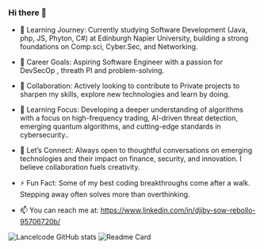 ### Hi there 👋

- 🌱 Learning Journey: Currently studying Software Development (Java, php, JS, Phyton, C#) at Edinburgh Napier University, building a strong foundations on Comp.sci, Cyber.Sec, and Networking.

- 🔭 Career Goals: Aspiring Software Engineer with a passion for DevSecOp , threath PI and problem-solving.

- 👯 Collaboration: Actively looking to contribute to Private projects to sharpen my skills, explore new technologies and learn by doing.

- 🤔 Learning Focus: Developing a deeper understanding of algorithms with a focus on high-frequency trading, AI-driven threat detection, emerging quantum algorithms, and cutting-edge standards in cybersecurity..

- 💬 Let’s Connect: Always open to thoughtful conversations on emerging technologies and their impact on finance, security, and innovation. I believe collaboration fuels creativity.

- ⚡ Fun Fact: Some of my best coding breakthroughs come after a walk. Stepping away often solves more than overthinking.

- 📫 You can reach me at: https://www.linkedin.com/in/djiby-sow-rebollo-95706720b/
  
 ![Lancelcode GitHub stats](https://github-readme-stats.vercel.app/api?username=Lancelcode&theme=merko&show_icons=true) 
 ![Readme Card](https://github-readme-stats.vercel.app/api/pin/?username=Lancelcode&theme=merko&show_icons=true&[repo](https://github.com/Lancelcode/Graded-Unit-2-webpage)=github-readme-stats)

<!--
**Lancelcode/Lancelcode** is a ✨ _special_ ✨ repository because its `README.md` (this file) appears on your GitHub profile.

Here are some ideas to get you started:
- ...(https://github.com/anuraghazra/github-readme-stats)
 ...
- 😄 Pronouns: ...
- 
[![Lancelcode GitHub stats](https://github-readme-stats.vercel.app/api?username=Lancelcode)](https://github.com/anuraghazra/github-readme-stats)-->

